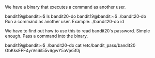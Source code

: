 We have a binary that executes a command as another user.

bandit19@bandit:~$ ls
bandit20-do
bandit19@bandit:~$ ./bandit20-do     
Run a command as another user.
  Example: ./bandit20-do id

We have to find out how to use this to read bandit20's password. Simple enough.
Pass a command into the binary.

bandit19@bandit:~$ ./bandit20-do cat /etc/bandit_pass/bandit20
GbKksEFF4yrVs6il55v6gwY5aVje5f0j
